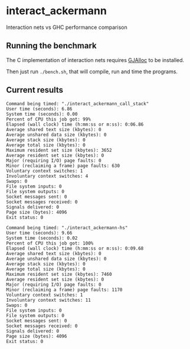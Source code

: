 # interact_ackermann
Interaction nets vs GHC performance comparison

## Running the benchmark

The C implementation of interaction nets requires [GJAlloc](https://github.com/arneg/GJAlloc) to be installed.

Then just run `./bench.sh`, that will compile, run and time the programs.

## Current results

```
Command being timed: "./interact_ackermann_call_stack"
User time (seconds): 6.86
System time (seconds): 0.00
Percent of CPU this job got: 99%
Elapsed (wall clock) time (h:mm:ss or m:ss): 0:06.86
Average shared text size (kbytes): 0
Average unshared data size (kbytes): 0
Average stack size (kbytes): 0
Average total size (kbytes): 0
Maximum resident set size (kbytes): 3652
Average resident set size (kbytes): 0
Major (requiring I/O) page faults: 0
Minor (reclaiming a frame) page faults: 630
Voluntary context switches: 1
Involuntary context switches: 4
Swaps: 0
File system inputs: 0
File system outputs: 0
Socket messages sent: 0
Socket messages received: 0
Signals delivered: 0
Page size (bytes): 4096
Exit status: 0
```

```
Command being timed: "./interact_ackermann-hs"
User time (seconds): 9.66
System time (seconds): 0.02
Percent of CPU this job got: 100%
Elapsed (wall clock) time (h:mm:ss or m:ss): 0:09.68
Average shared text size (kbytes): 0
Average unshared data size (kbytes): 0
Average stack size (kbytes): 0
Average total size (kbytes): 0
Maximum resident set size (kbytes): 7460
Average resident set size (kbytes): 0
Major (requiring I/O) page faults: 0
Minor (reclaiming a frame) page faults: 1170
Voluntary context switches: 1
Involuntary context switches: 11
Swaps: 0
File system inputs: 0
File system outputs: 0
Socket messages sent: 0
Socket messages received: 0
Signals delivered: 0
Page size (bytes): 4096
Exit status: 0
```
